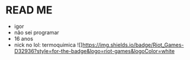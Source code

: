 # READ ME
-  igor
-  não sei programar
- 16 anos
- nick no lol: termoquimica
![]https://img.shields.io/badge/Riot_Games-D32936?style=for-the-badge&logo=riot-games&logoColor=white
